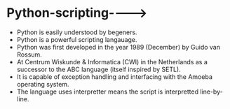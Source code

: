 # Python-scripting---->
- Python is easily understood by begeners.
- Python is a powerful scripting langauage.
- Python was first developed in the year 1989 (December) by Guido van Rossum.
- At Centrum Wiskunde & Informatica (CWI) in the Netherlands as a successor to the ABC language (itself inspired by SETL).
- It is capable of exception handling and interfacing with the Amoeba operating system.
- The language uses interpretter means the script is interpretted line-by-line.
